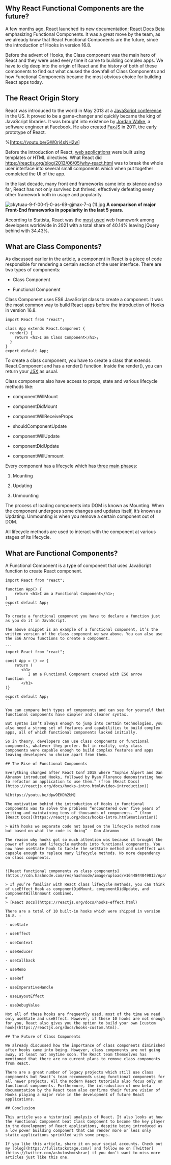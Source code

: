 ## Why React Functional Components are the future?

A few months ago, React launched its new documentation; [React Docs Beta](https://beta.reactjs.org/) emphasizing Functional Components. It was a great move by the team, as we already know that React Functional Components are the future, since the introduction of Hooks in version 16.8.

Before the advent of Hooks, the Class component was the main hero of React and they were used every time it came to building complex apps. We have to dig deep into the origin of React and the history of both of these components to find out what caused the downfall of Class Components and how Functional Components became the most obvious choice for building React apps today.


## The React Origin Story

React was introduced to the world in May 2013 at a [JavaScript conference](https://blog.logrocket.com/history-of-frontend-frameworks/) in the US. It proved to be a game-changer and quickly became the king of JavaScript libraries. It was brought into existence by [Jordan Walke](https://twitter.com/jordwalke), a software engineer at Facebook. He also created [FaxJS](https://github.com/jordwalke/FaxJs) in 2011, the early prototype of React.

%[https://youtu.be/GW0rj4sNH2w]

Before the introduction of React, [web applications](https://hackernoon.com/react-vs-javascript-why-react-web-apps-are-better-than-plain-websites) were built using templates or HTML directives. What React did https://reactjs.org/blog/2013/06/05/why-react.html was to break the whole user interface into several small components which when put together completed the UI of the app.

In the last decade, many front end frameworks came into existence and so far, React has not only survived but thrived, effectively defeating every other framework both in usage and popularity.


![ckytuau-9-f-00-fj-0-as-69-gjmax-7-q (1).jpg](https://cdn.hashnode.com/res/hashnode/image/upload/v1644842417939/Y50PAnnmv8.jpeg)
**A comparison of major Front-End frameworks in popularity in the last 5 years.**

According to Statista, React was the [most used](https://www.statista.com/statistics/1124699/worldwide-developer-survey-most-used-frameworks-web/) web framework among developers worldwide in 2021 with a total share of 40.14% leaving jQuery behind with 34.43%.

## What are Class Components?

As discussed earlier in the article, a component in React is a piece of code responsible for rendering a certain section of the user interface. There are two types of components:

- Class Component

- Functional Component

Class Component uses ES6 JavaScript class to create a component. It was the most common way to build React apps before the introduction of Hooks in version 16.8.

``` 
import React from "react"; 

class App extends React.Component {
  render() {
    return <h1>I am Class Component</h1>;
  }
}
export default App;
```

To create a class component, you have to create a class that extends React.Component and has a render() function. Inside the render(), you can return your [JSX](https://hackernoon.com/whats-the-deal-with-jsx-9ab2f862bf2b) as usual.

Class components also have access to props, state and various lifecycle methods like:

- componentWillMount

- componentDidMount

- componentWillReceiveProps

- shouldComponentUpdate

- componentWillUpdate

- componentDidUpdate

- componentWillUnmount

Every component has a lifecycle which has [three main phases](https://www.w3schools.com/react/react_lifecycle.asp):

1. Mounting

2. Updating

3. Unmounting

The process of loading components into DOM is known as Mounting. When the component undergoes some changes and updates itself, it’s known as Updating. Unmounting is when you remove a certain component out of DOM.

All lifecycle methods are used to interact with the component at various stages of its lifecycle.

## What are Functional Components?

A Functional Component is a type of component that uses JavaScript function to create React component.

````
import React from "react";

function App() {
    return <h1>I am a Functional Component</h1>;
}
export default App;
```

To create a functional component you have to declare a function just as you do it in JavaScript.

The above snippet is an example of a functional component, it’s the written version of the class component we saw above. You can also use the ES6 Arrow functions to create a component.

```
import React from "react";

const App = () => {
    return (
       <h1>
          I am a Functional Component created with ES6 arrow function       
       </h1>
)}

export default App;
```

You can compare both types of components and can see for yourself that functional components have simpler and cleaner syntax.

But syntax isn’t always enough to jump into certain technologies, you also need a strong set of features and capabilities to build complex apps, all of which functional components lacked initially.

So in theory, developers can use class components or functional components, whatever they prefer. But in reality, only class components were capable enough to build complex features and apps leaving developers no choice apart from them.

## The Rise of Functional Components

Everything changed after React Conf 2018 where “Sophie Alpert and Dan Abramov introduced Hooks, followed by Ryan Florence demonstrating how to refactor an application to use them.” (from [React Docs](https://reactjs.org/docs/hooks-intro.html#video-introduction))

%[https://youtu.be/dpw9EHDh2bM]

The motivation behind the introduction of Hooks in functional components was to solve the problems “encountered over five years of writing and maintaining tens of thousands of components. ” (from [React Docs](https://reactjs.org/docs/hooks-intro.html#motivation))

> With hooks we separate code not based on the lifecycle method name but based on what the code is doing” - Dan Abramov

The reason why hooks got so much attention was because it brought the power of state and lifecycle methods into functional components. You now have useState hook to tackle the setState method and useEffect was capable enough to replace many lifecycle methods. No more dependency on class components.


![React functional components vs class components](https://cdn.hashnode.com/res/hashnode/image/upload/v1644844049013/ApaYG3yin.jpeg)

> If you’re familiar with React class lifecycle methods, you can think of useEffect Hook as componentDidMount, componentDidUpdate, and componentWillUnmount combined.
> 
> [React Docs](https://reactjs.org/docs/hooks-effect.html)

There are a total of 10 built-in hooks which were shipped in version 16.8. -

- useState

- useEffect

- useContext

- useReducer

- useCallback

- useMemo

- useRef

- useImperativeHandle

- useLayoutEffect

- useDebugValue

Not all of these hooks are frequently used, most of the time we need only useState and useEffect. However, if these 10 hooks are not enough for you, React also gives you the option to build your own [custom hook](https://reactjs.org/docs/hooks-custom.html).

## The Future of Class Components

We already discussed how the importance of class components diminished after hooks came into being. However, class components are not going away, at least not anytime soon. The React team themselves has mentioned that there are no current plans to remove class components from React.

There are a great number of legacy projects which still use class components but React’s team recommends using functional components for all newer projects. All the modern React tutorials also focus only on functional components. Furthermore, the introduction of new beta documentation by the React team also confirms their future vision of Hooks playing a major role in the development of future React applications.

## Conclusion

This article was a historical analysis of React. It also looks at how the Functional Component beat Class Component to become the key player in the development of React applications, despite being introduced as a low power building component that can render more or less only static applications sprinkled with some props.

If you like this article, share it on your social accounts. Check out my [blog](https://fullstackstage.com/) and follow me on [Twitter](https://twitter.com/ashutoshmishrae) if you don’t want to miss more articles just like this one.